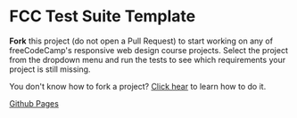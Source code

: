 # FCC Test Suite Template

**Fork** this project (do not open a Pull Request) to start working on any of freeCodeCamp's responsive web design course projects. Select the project from the dropdown menu and run the tests to see which requirements your project is still missing.

You don't know how to fork a project? [Click hear](https://help.github.com/articles/fork-a-repo/) to learn how to do it.

[Github Pages](https://log-benjamin.github.io/binyam-and-Raphael/)